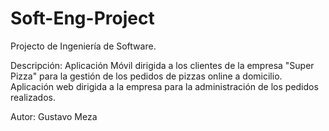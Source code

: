 # Soft-Eng-Project
Projecto de Ingeniería de Software.

Descripción: Aplicación Móvil dirigida a los clientes de la empresa "Super Pizza" para la gestión de los pedidos de pizzas online a domicilio. Aplicación web dirigida a la empresa para la administración de los pedidos realizados.

Autor: Gustavo Meza